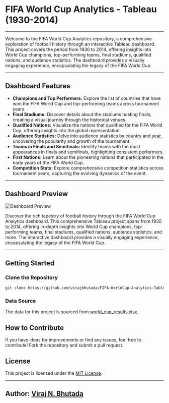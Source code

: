 # FIFA World Cup Analytics - Tableau (1930-2014)

---

Welcome to the FIFA World Cup Analytics repository, a comprehensive exploration of football history through an interactive Tableau dashboard. This project covers the period from 1930 to 2014, offering insights into World Cup champions, top-performing teams, final stadiums, qualified nations, and audience statistics. The dashboard provides a visually engaging experience, encapsulating the legacy of the FIFA World Cup.

---

## Dashboard Features

- **Champions and Top Performers:** Explore the list of countries that have won the FIFA World Cup and top-performing teams across tournament years.
- **Final Stadiums:** Discover details about the stadiums hosting finals, creating a visual journey through the historical venues.
- **Qualified Nations:** Visualize the nations that qualified for the FIFA World Cup, offering insights into the global representation.
- **Audience Statistics:** Delve into audience statistics by country and year, uncovering the popularity and growth of the tournament.
- **Teams in Finals and Semifinals:** Identify teams with the most appearances in finals and semifinals, highlighting consistent performers.
- **First Nations:** Learn about the pioneering nations that participated in the early years of the FIFA World Cup.
- **Competition Stats:** Explore comprehensive competition statistics across tournament years, capturing the evolving dynamics of the event.

---
## Dashboard Preview

![Dashboard Preview](https://github.com/virajbhutada/FIFA-WorldCup-Analytics-Tableau-1930-2014/assets/143819712/c60e1bad-2b06-4666-8858-cffc885d5cb7)

Discover the rich tapestry of football history through the FIFA World Cup Analytics dashboard. This comprehensive Tableau project spans from 1930 to 2014, offering in-depth insights into World Cup champions, top-performing teams, final stadiums, qualified nations, audience statistics, and more. The interactive dashboard provides a visually engaging experience, encapsulating the legacy of the FIFA World Cup.

---

## Getting Started

### Clone the Repository

```bash
git clone https://github.com/virajbhutada/FIFA-WorldCup-Analytics-Tableau-1930-2014.git
```

### Data Source

The data for this project is sourced from [world_cup_results.xlsx](https://github.com/virajbhutada/FIFA-WorldCup-Analytics-Tableau-1930-2014/blob/main/data/world_cup_results.xlsx).

## How to Contribute

If you have ideas for improvements or find any issues, feel free to contribute! Fork the repository and submit a pull request.

## License

This project is licensed under the [MIT License](LICENSE).

---

## Author: [Viraj N. Bhutada](https://www.linkedin.com/in/virajnbhutada24/)
